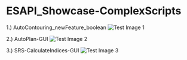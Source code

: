 # ESAPI_Showcase-ComplexScripts

1.) AutoContouring_newFeature_boolean
![Test Image 1](https://github.com/Kiragroh/ESAPI_SimpleGUI_ContourUnions/blob/master/AutoContouring_newFeature_boolean.png)

2.) AutoPlan-GUI
![Test Image 2](https://github.com/Kiragroh/ESAPI_SimpleGUI_ContourUnions/blob/master/AutoPlan-GUI.png)

3.) SRS-CalculateIndices-GUI
![Test Image 3](https://github.com/Kiragroh/ESAPI_SimpleGUI_ContourUnions/blob/master/SRS-Check-GUI.png)

